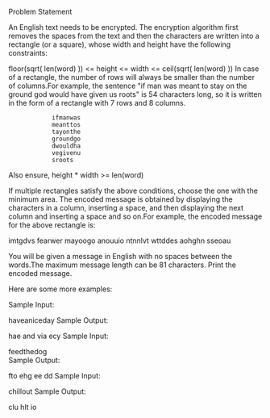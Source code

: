 Problem Statement

An English text needs to be encrypted. The encryption algorithm first removes the spaces from the text and then the characters are written into a rectangle (or a square), whose width and height have the following constraints:

floor(sqrt( len(word) )) <= height <= width <= ceil(sqrt( len(word) ))
In case of a rectangle, the number of rows will always be smaller than the number of columns.For example, the sentence "if man was meant to stay on the ground god would have given us roots" is 54 characters long, so it is written in the form of a rectangle with 7 rows and 8 columns.

                ifmanwas 
                meanttos         
                tayonthe 
                groundgo 
                dwouldha 
                vegivenu 
                sroots

Also ensure, height * width >= len(word)

If multiple rectangles satisfy the above conditions, choose the one with the minimum area.
The encoded message is obtained by displaying the characters in a column, inserting a space, and then displaying the next column and inserting a space and so on.For example, the encoded message for the above rectangle is:

imtgdvs fearwer mayoogo anouuio ntnnlvt wttddes aohghn sseoau

You will be given a message in English with no spaces between the words.The maximum message length can be 81 characters. Print the encoded message.

Here are some more examples:

Sample Input:

haveaniceday
Sample Output:

hae and via ecy
Sample Input:

feedthedog    
Sample Output:

fto ehg ee dd
Sample Input:

chillout
Sample Output:

clu hlt io